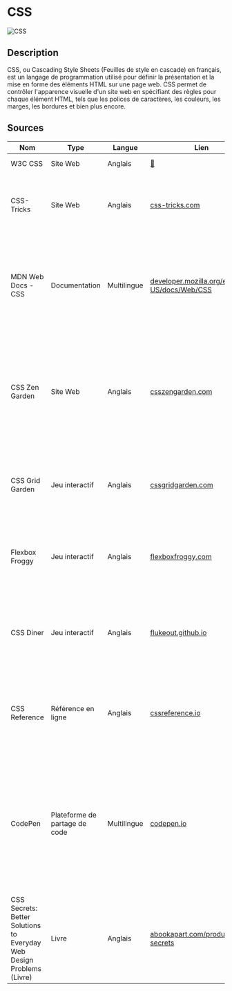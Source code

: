 # CSS

![CSS](https://fr.w3docs.com/uploads/media/default/0001/05/6d07a36ebe6d55273b39440f2391f1d7e6d4092a.png "Image de css")


## Description

CSS, ou Cascading Style Sheets (Feuilles de style en cascade) en français, est un langage de programmation utilisé pour définir la présentation et la mise en forme des éléments HTML sur une page web. CSS permet de contrôler l'apparence visuelle d'un site web en spécifiant des règles pour chaque élément HTML, tels que les polices de caractères, les couleurs, les marges, les bordures et bien plus encore.

## Sources

Nom | Type | Langue | Lien | Description | Tags | Note
 --- | --- | --- | --- | --- | --- | --- 
W3C CSS|Site Web|Anglais|[:link:](https://www.w3.org/Style/CSS/)|Documentation CSS|Site web du W3C - CSS|3/5
| CSS-Tricks | Site Web | Anglais | [css-tricks.com](https://css-tricks.com/) | Une ressource complète sur le CSS avec des tutoriels, des astuces, des démonstrations et des articles. | Tutoriels, Astuces, Démos | ⭐⭐⭐⭐⭐ |
| MDN Web Docs - CSS | Documentation | Multilingue | [developer.mozilla.org/en-US/docs/Web/CSS](https://developer.mozilla.org/en-US/docs/Web/CSS) | La documentation officielle de Mozilla Developer Network (MDN) sur le CSS, avec des explications détaillées, des exemples et des références. | Documentation, Référence | ⭐⭐⭐⭐ |
| CSS Zen Garden | Site Web | Anglais | [csszengarden.com](http://www.csszengarden.com/) | Un projet collaboratif qui présente de multiples designs de sites web créés uniquement avec du CSS en modifiant la feuille de style d'un même document HTML. | Inspiration, Designs | ⭐⭐⭐ |
| CSS Grid Garden | Jeu interactif | Anglais | [cssgridgarden.com](https://cssgridgarden.com/) | Un jeu interactif qui vous apprend à utiliser CSS Grid Layout en résolvant des puzzles de jardinage. | CSS Grid, Jeu, Tutoriel | ⭐⭐⭐⭐ |
| Flexbox Froggy | Jeu interactif | Anglais | [flexboxfroggy.com](https://flexboxfroggy.com/) | Un jeu interactif pour apprendre à utiliser CSS Flexbox en aidant une grenouille à traverser un étang. | Flexbox, Jeu, Tutoriel | ⭐⭐⭐⭐ |
| CSS Diner | Jeu interactif | Anglais | [flukeout.github.io](https://flukeout.github.io/) | Un jeu interactif pour apprendre les sélecteurs CSS en nourrissant un personnage avec les éléments HTML correspondants. | Sélecteurs, Jeu, Tutoriel | ⭐⭐⭐ |
| CSS Reference | Référence en ligne | Anglais | [cssreference.io](https://cssreference.io/) | Une référence en ligne pratique qui répertorie les propriétés CSS avec des exemples et des explications claires. | Référence, Propriétés CSS | ⭐⭐⭐ |
| CodePen | Plateforme de partage de code | Multilingue | [codepen.io](https://codepen.io/) | Une plateforme populaire pour partager et découvrir du code CSS, HTML et JavaScript. Vous pouvez trouver des exemples de projets CSS intéressants et interagir avec la communauté des développeurs. | Partage de code, Projets, Communauté | ⭐⭐⭐ |
| CSS Secrets: Better Solutions to Everyday Web Design Problems (Livre) | Livre | Anglais | [abookapart.com/products/css-secrets](https://abookapart.com/products/css-secrets) | Un livre de Lea Verou qui propose des astuces et des techniques avancées pour résoudre des problèmes courants en CSS. | Livre, Astuces, Techniques avancées | ⭐⭐⭐
